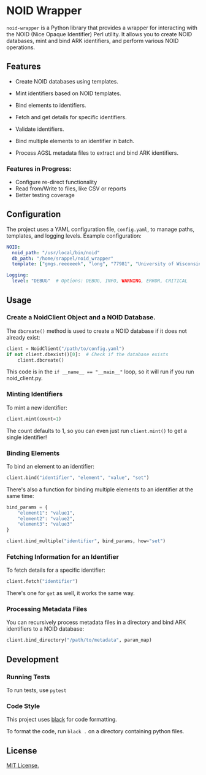 
# NOID Wrapper

`noid-wrapper` is a Python library that provides a wrapper for interacting with the NOID (Nice Opaque Identifier) Perl utility. 
It allows you to create NOID databases, mint and bind ARK identifiers, and perform various NOID operations.

## Features

- Create NOID databases using templates.
- Mint identifiers based on NOID templates.
- Bind elements to identifiers.
- Fetch and get details for specific identifiers.
- Validate identifiers.
- Bind multiple elements to an identifier in batch.

- Process AGSL metadata files to extract and bind ARK identifiers.

### Features in Progress:

- Configure re-direct functionality
- Read from/Write to files, like CSV or reports
- Better testing coverage

## Configuration

The project uses a YAML configuration file, `config.yaml`, to manage paths, templates, and logging levels. Example configuration:

```yaml
NOID:
  noid_path: "/usr/local/bin/noid"
  db_path: "/home/srappel/noid_wrapper"
  template: ["gmgs.reeeeeek", "long", "77981", "University of Wisconsin-Milwaukee Libraries", "gmgs"]

Logging:
  level: "DEBUG"  # Options: DEBUG, INFO, WARNING, ERROR, CRITICAL
```

## Usage

### Create a NoidClient Object and a NOID Database.

The `dbcreate()` method is used to create a NOID database if it does not already exist:

```python
client = NoidClient("/path/to/config.yaml")
if not client.dbexist()[0]:  # Check if the database exists
    client.dbcreate()
```

This code is in the `if __name__ == "__main__"` loop, so it will run if you run noid_client.py.

### Minting Identifiers

To mint a new identifier:

```python
client.mint(count=1)
```

The count defaults to 1, so you can even just run `client.mint()` to get a single identifier!

### Binding Elements

To bind an element to an identifier:

```python
client.bind("identifier", "element", "value", "set")
```

There's also a function for binding multiple elements to an identifier at the same time:

```python
bind_params = {
    "element1": "value1",
    "element2": "value2",
    "element3": "value3"
}

client.bind_multiple("identifier", bind_params, how="set")
```

### Fetching Information for an Identifier

To fetch details for a specific identifier:

```python
client.fetch("identifier")
```

There's one for `get` as well, it works the same way.

### Processing Metadata Files

You can recursively process metadata files in a directory and bind ARK identifiers to a NOID database:

```python
client.bind_directory("/path/to/metadata", param_map)
```

## Development

### Running Tests

To run tests, use `pytest`


### Code Style

This project uses [black](https://black.readthedocs.io/en/stable/) for code formatting. 

To format the code, run `black .` on a directory containing python files.

## License

[MIT License](LICENSE)[.](https://upload.wikimedia.org/wikipedia/commons/transcoded/2/27/Domino%27s_Pizza_The_Noid_-_Punching_Machine_%281986%29.webm/Domino%27s_Pizza_The_Noid_-_Punching_Machine_%281986%29.webm.360p.vp9.webm)
